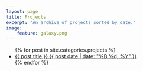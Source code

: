 ```yaml
---
layout: page
title: Projects
excerpt: "An archive of projects sorted by date."
image:
    feature: galaxy.png
---
```

<ul class="post-list">
{% for post in site.categories.projects %} 
  <li><article><a href="{{post.permalink}}">{{ post.title }} <span class="entry-date"><time datetime="{{ post.date | date_to_xmlschema }}">{{ post.date | date: "%B %d, %Y" }}</time></span></a></article></li>
{% endfor %}
</ul>
